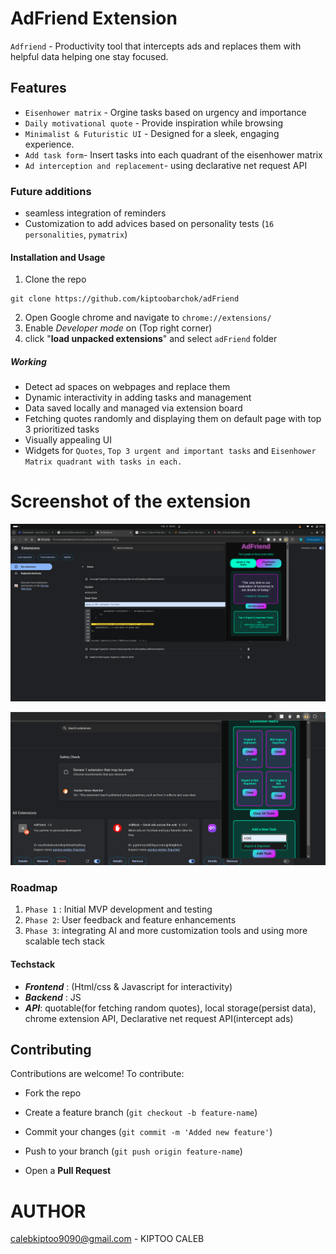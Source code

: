 # AdFriend Extension

`Adfriend` - Productivity tool that intercepts ads and replaces them with helpful data helping one stay focused.

## Features

- `Eisenhower matrix` - Orgine tasks based on urgency and importance
- `Daily motivational quote` - Provide inspiration while browsing
- `Minimalist & Futuristic UI` - Designed for a sleek, engaging experience.
- `Add task form`- Insert tasks into each quadrant of the eisenhower matrix
- `Ad interception and replacement`- using declarative net request API

### Future additions
- seamless integration of reminders
- Customization to add advices based on personality tests (`16 personalities`, `pymatrix`)


#### Installation and Usage
1. Clone the repo
```
git clone https://github.com/kiptoobarchok/adFriend
```

2. Open Google chrome and navigate to `chrome://extensions/`
3. Enable _Developer mode_ on (Top right corner)
4. click "**load unpacked extensions**" and select `adFriend` folder

##### Working 
- Detect ad spaces on webpages and replace them
- Dynamic interactivity in adding tasks and management
- Data saved locally and managed via extension board
- Fetching quotes randomly and displaying them on default page with top 3 prioritized tasks
- Visually appealing UI
- Widgets for `Quotes`, `Top 3 urgent and important tasks` and `Eisenhower Matrix quadrant with tasks in each.`

# Screenshot of the extension
![Adfriend extension](./files/Screenshot%20from%202025-02-15%2000-36-37.png)

![AdFriend - Eisenhower Matrix](./files/Screenshot%20from%202025-02-15%2023-37-21.png)

### Roadmap
1. `Phase 1` : Initial MVP development and testing
2. `Phase 2`: User feedback and feature enhancements
3. `Phase 3`: integrating AI and more customization tools and using more scalable tech stack


#### Techstack
- **_Frontend_** : (Html/css & Javascript for interactivity)
- **_Backend_** : JS
- **_API_**: quotable(for fetching random quotes), local storage(persist data), chrome extension API, Declarative net request API(intercept ads)


## Contributing
Contributions are welcome! To contribute:

- Fork the repo

- Create a feature branch (`git checkout -b feature-name`)

- Commit your changes (`git commit -m 'Added new feature'`)

- Push to your branch (`git push origin feature-name`)

- Open a **Pull Request**

# AUTHOR

<calebkiptoo9090@gmail.com> - KIPTOO CALEB